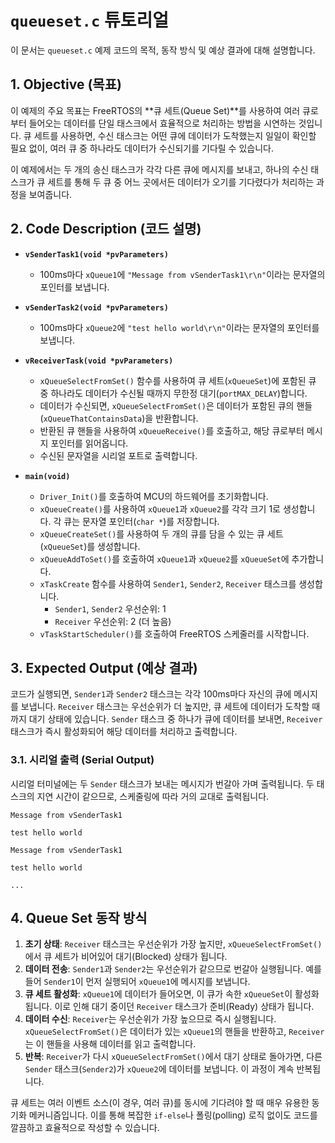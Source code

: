 # `queueset.c` 튜토리얼

이 문서는 `queueset.c` 예제 코드의 목적, 동작 방식 및 예상 결과에 대해 설명합니다.

## 1. Objective (목표)

이 예제의 주요 목표는 FreeRTOS의 **큐 세트(Queue Set)**를 사용하여 여러 큐로부터 들어오는 데이터를 단일 태스크에서 효율적으로 처리하는 방법을 시연하는 것입니다. 큐 세트를 사용하면, 수신 태스크는 어떤 큐에 데이터가 도착했는지 일일이 확인할 필요 없이, 여러 큐 중 하나라도 데이터가 수신되기를 기다릴 수 있습니다.

이 예제에서는 두 개의 송신 태스크가 각각 다른 큐에 메시지를 보내고, 하나의 수신 태스크가 큐 세트를 통해 두 큐 중 어느 곳에서든 데이터가 오기를 기다렸다가 처리하는 과정을 보여줍니다.

## 2. Code Description (코드 설명)

- **`vSenderTask1(void *pvParameters)`**
  - 100ms마다 `xQueue1`에 `"Message from vSenderTask1\r\n"`이라는 문자열의 포인터를 보냅니다.

- **`vSenderTask2(void *pvParameters)`**
  - 100ms마다 `xQueue2`에 `"test hello world\r\n"`이라는 문자열의 포인터를 보냅니다.

- **`vReceiverTask(void *pvParameters)`**
  - `xQueueSelectFromSet()` 함수를 사용하여 큐 세트(`xQueueSet`)에 포함된 큐 중 하나라도 데이터가 수신될 때까지 무한정 대기(`portMAX_DELAY`)합니다.
  - 데이터가 수신되면, `xQueueSelectFromSet()`은 데이터가 포함된 큐의 핸들(`xQueueThatContainsData`)을 반환합니다.
  - 반환된 큐 핸들을 사용하여 `xQueueReceive()`를 호출하고, 해당 큐로부터 메시지 포인터를 읽어옵니다.
  - 수신된 문자열을 시리얼 포트로 출력합니다.

- **`main(void)`**
  - `Driver_Init()`를 호출하여 MCU의 하드웨어를 초기화합니다.
  - `xQueueCreate()`를 사용하여 `xQueue1`과 `xQueue2`를 각각 크기 1로 생성합니다. 각 큐는 문자열 포인터(`char *`)를 저장합니다.
  - `xQueueCreateSet()`를 사용하여 두 개의 큐를 담을 수 있는 큐 세트(`xQueueSet`)를 생성합니다.
  - `xQueueAddToSet()`를 호출하여 `xQueue1`과 `xQueue2`를 `xQueueSet`에 추가합니다.
  - `xTaskCreate` 함수를 사용하여 `Sender1`, `Sender2`, `Receiver` 태스크를 생성합니다.
    - `Sender1`, `Sender2` 우선순위: 1
    - `Receiver` 우선순위: 2 (더 높음)
  - `vTaskStartScheduler()`를 호출하여 FreeRTOS 스케줄러를 시작합니다.

## 3. Expected Output (예상 결과)

코드가 실행되면, `Sender1`과 `Sender2` 태스크는 각각 100ms마다 자신의 큐에 메시지를 보냅니다. `Receiver` 태스크는 우선순위가 더 높지만, 큐 세트에 데이터가 도착할 때까지 대기 상태에 있습니다. `Sender` 태스크 중 하나가 큐에 데이터를 보내면, `Receiver` 태스크가 즉시 활성화되어 해당 데이터를 처리하고 출력합니다.

### 3.1. 시리얼 출력 (Serial Output)

시리얼 터미널에는 두 `Sender` 태스크가 보내는 메시지가 번갈아 가며 출력됩니다. 두 태스크의 지연 시간이 같으므로, 스케줄링에 따라 거의 교대로 출력됩니다.

```
Message from vSenderTask1

test hello world

Message from vSenderTask1

test hello world

...
```

## 4. Queue Set 동작 방식

1. **초기 상태**: `Receiver` 태스크는 우선순위가 가장 높지만, `xQueueSelectFromSet()`에서 큐 세트가 비어있어 대기(Blocked) 상태가 됩니다.
2. **데이터 전송**: `Sender1`과 `Sender2`는 우선순위가 같으므로 번갈아 실행됩니다. 예를 들어 `Sender1`이 먼저 실행되어 `xQueue1`에 메시지를 보냅니다.
3. **큐 세트 활성화**: `xQueue1`에 데이터가 들어오면, 이 큐가 속한 `xQueueSet`이 활성화됩니다. 이로 인해 대기 중이던 `Receiver` 태스크가 준비(Ready) 상태가 됩니다.
4. **데이터 수신**: `Receiver`는 우선순위가 가장 높으므로 즉시 실행됩니다. `xQueueSelectFromSet()`은 데이터가 있는 `xQueue1`의 핸들을 반환하고, `Receiver`는 이 핸들을 사용해 데이터를 읽고 출력합니다.
5. **반복**: `Receiver`가 다시 `xQueueSelectFromSet()`에서 대기 상태로 돌아가면, 다른 `Sender` 태스크(`Sender2`)가 `xQueue2`에 데이터를 보냅니다. 이 과정이 계속 반복됩니다.

큐 세트는 여러 이벤트 소스(이 경우, 여러 큐)를 동시에 기다려야 할 때 매우 유용한 동기화 메커니즘입니다. 이를 통해 복잡한 `if-else`나 폴링(polling) 로직 없이도 코드를 깔끔하고 효율적으로 작성할 수 있습니다.

```